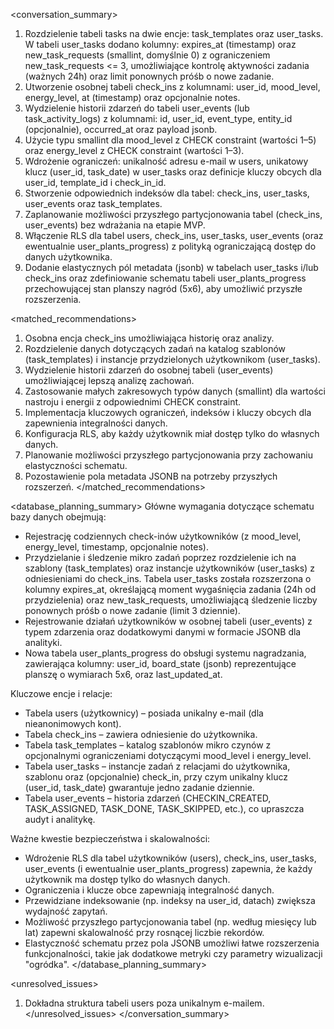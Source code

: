 <conversation_summary>
<decisions>

1. Rozdzielenie tabeli tasks na dwie encje: task_templates oraz user_tasks. W tabeli user_tasks dodano kolumny: expires_at (timestamp) oraz new_task_requests (smallint, domyślnie 0) z ograniczeniem new_task_requests <= 3, umożliwiające kontrolę aktywności zadania (ważnych 24h) oraz limit ponownych próśb o nowe zadanie.
2. Utworzenie osobnej tabeli check_ins z kolumnami: user_id, mood_level, energy_level, at (timestamp) oraz opcjonalnie notes.
3. Wydzielenie historii zdarzeń do tabeli user_events (lub task_activity_logs) z kolumnami: id, user_id, event_type, entity_id (opcjonalnie), occurred_at oraz payload jsonb.
4. Użycie typu smallint dla mood_level z CHECK constraint (wartości 1–5) oraz energy_level z CHECK constraint (wartości 1–3).
5. Wdrożenie ograniczeń: unikalność adresu e-mail w users, unikatowy klucz (user_id, task_date) w user_tasks oraz definicje kluczy obcych dla user_id, template_id i check_in_id.
6. Stworzenie odpowiednich indeksów dla tabel: check_ins, user_tasks, user_events oraz task_templates.
7. Zaplanowanie możliwości przyszłego partycjonowania tabel (check_ins, user_events) bez wdrażania na etapie MVP.
8. Włączenie RLS dla tabel users, check_ins, user_tasks, user_events (oraz ewentualnie user_plants_progress) z polityką ograniczającą dostęp do danych użytkownika.
9. Dodanie elastycznych pól metadata (jsonb) w tabelach user_tasks i/lub check_ins oraz zdefiniowanie schematu tabeli user_plants_progress przechowującej stan planszy nagród (5x6), aby umożliwić przyszłe rozszerzenia.
   </decisions>

<matched_recommendations>

1. Osobna encja check_ins umożliwiająca historię oraz analizy.
2. Rozdzielenie danych dotyczących zadań na katalog szablonów (task_templates) i instancje przydzielonych użytkownikom (user_tasks).
3. Wydzielenie historii zdarzeń do osobnej tabeli (user_events) umożliwiającej lepszą analizę zachowań.
4. Zastosowanie małych zakresowych typów danych (smallint) dla wartości nastroju i energii z odpowiednimi CHECK constraint.
5. Implementacja kluczowych ograniczeń, indeksów i kluczy obcych dla zapewnienia integralności danych.
6. Konfiguracja RLS, aby każdy użytkownik miał dostęp tylko do własnych danych.
7. Planowanie możliwości przyszłego partycjonowania przy zachowaniu elastyczności schematu.
8. Pozostawienie pola metadata JSONB na potrzeby przyszłych rozszerzeń.
   </matched_recommendations>

<database_planning_summary>
Główne wymagania dotyczące schematu bazy danych obejmują:

- Rejestrację codziennych check-inów użytkowników (z mood_level, energy_level, timestamp, opcjonalnie notes).
- Przydzielanie i śledzenie mikro zadań poprzez rozdzielenie ich na szablony (task_templates) oraz instancje użytkowników (user_tasks) z odniesieniami do check_ins. Tabela user_tasks została rozszerzona o kolumny expires_at, określającą moment wygaśnięcia zadania (24h od przydzielenia) oraz new_task_requests, umożliwiającą śledzenie liczby ponownych próśb o nowe zadanie (limit 3 dziennie).
- Rejestrowanie działań użytkowników w osobnej tabeli (user_events) z typem zdarzenia oraz dodatkowymi danymi w formacie JSONB dla analityki.
- Nowa tabela user_plants_progress do obsługi systemu nagradzania, zawierająca kolumny: user_id, board_state (jsonb) reprezentujące planszę o wymiarach 5x6, oraz last_updated_at.

Kluczowe encje i relacje:

- Tabela users (użytkownicy) – posiada unikalny e-mail (dla nieanonimowych kont).
- Tabela check_ins – zawiera odniesienie do użytkownika.
- Tabela task_templates – katalog szablonów mikro czynów z opcjonalnymi ograniczeniami dotyczącymi mood_level i energy_level.
- Tabela user_tasks – instancje zadań z relacjami do użytkownika, szablonu oraz (opcjonalnie) check_in, przy czym unikalny klucz (user_id, task_date) gwarantuje jedno zadanie dziennie.
- Tabela user_events – historia zdarzeń (CHECKIN_CREATED, TASK_ASSIGNED, TASK_DONE, TASK_SKIPPED, etc.), co upraszcza audyt i analitykę.

Ważne kwestie bezpieczeństwa i skalowalności:

- Wdrożenie RLS dla tabel użytkowników (users), check_ins, user_tasks, user_events (i ewentualnie user_plants_progress) zapewnia, że każdy użytkownik ma dostęp tylko do własnych danych.
- Ograniczenia i klucze obce zapewniają integralność danych.
- Przewidziane indeksowanie (np. indeksy na user_id, datach) zwiększa wydajność zapytań.
- Możliwość przyszłego partycjonowania tabel (np. według miesięcy lub lat) zapewni skalowalność przy rosnącej liczbie rekordów.
- Elastyczność schematu przez pola JSONB umożliwi łatwe rozszerzenia funkcjonalności, takie jak dodatkowe metryki czy parametry wizualizacji "ogródka".
  </database_planning_summary>

<unresolved_issues>

1. Dokładna struktura tabeli users poza unikalnym e-mailem.
   </unresolved_issues>
   </conversation_summary>
